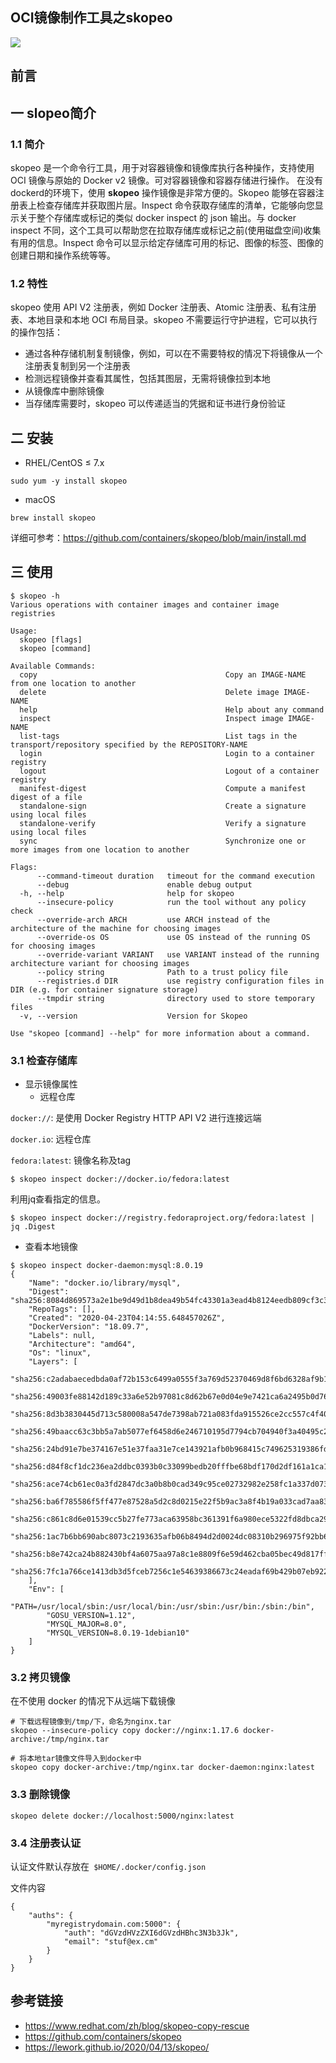 ## OCI镜像制作工具之skopeo

![](https://kaliarch-bucket-1251990360.cos.ap-beijing.myqcloud.com/blog_img/20220309231302.png)

## 前言



## 一 slopeo简介

### 1.1 简介

skopeo 是一个命令行工具，用于对容器镜像和镜像库执行各种操作，支持使用 OCI 镜像与原始的 Docker v2 镜像。可对容器镜像和容器存储进行操作。 在没有dockerd的环境下，使用 **skopeo** 操作镜像是非常方便的。Skopeo 能够在容器注册表上检查存储库并获取图片层。Inspect 命令获取存储库的清单，它能够向您显示关于整个存储库或标记的类似 docker inspect 的 json 输出。与 docker inspect 不同，这个工具可以帮助您在拉取存储库或标记之前(使用磁盘空间)收集有用的信息。Inspect 命令可以显示给定存储库可用的标记、图像的标签、图像的创建日期和操作系统等等。

### 1.2 特性

skopeo 使用 API V2 注册表，例如 Docker 注册表、Atomic 注册表、私有注册表、本地目录和本地 OCI 布局目录。skopeo
不需要运行守护进程，它可以执行的操作包括：

- 通过各种存储机制复制镜像，例如，可以在不需要特权的情况下将镜像从一个注册表复制到另一个注册表
- 检测远程镜像并查看其属性，包括其图层，无需将镜像拉到本地
- 从镜像库中删除镜像
- 当存储库需要时，skopeo 可以传递适当的凭据和证书进行身份验证

## 二 安装

* RHEL/CentOS ≤ 7.x

```
sudo yum -y install skopeo
```

* macOS

```
brew install skopeo
```

详细可参考：https://github.com/containers/skopeo/blob/main/install.md

## 三 使用

```shell
$ skopeo -h
Various operations with container images and container image registries

Usage:
  skopeo [flags]
  skopeo [command]

Available Commands:
  copy                                          Copy an IMAGE-NAME from one location to another
  delete                                        Delete image IMAGE-NAME
  help                                          Help about any command
  inspect                                       Inspect image IMAGE-NAME
  list-tags                                     List tags in the transport/repository specified by the REPOSITORY-NAME
  login                                         Login to a container registry
  logout                                        Logout of a container registry
  manifest-digest                               Compute a manifest digest of a file
  standalone-sign                               Create a signature using local files
  standalone-verify                             Verify a signature using local files
  sync                                          Synchronize one or more images from one location to another

Flags:
      --command-timeout duration   timeout for the command execution
      --debug                      enable debug output
  -h, --help                       help for skopeo
      --insecure-policy            run the tool without any policy check
      --override-arch ARCH         use ARCH instead of the architecture of the machine for choosing images
      --override-os OS             use OS instead of the running OS for choosing images
      --override-variant VARIANT   use VARIANT instead of the running architecture variant for choosing images
      --policy string              Path to a trust policy file
      --registries.d DIR           use registry configuration files in DIR (e.g. for container signature storage)
      --tmpdir string              directory used to store temporary files
  -v, --version                    Version for Skopeo

Use "skopeo [command] --help" for more information about a command.
```

### 3.1 检查存储库

* 显示镜像属性
  * 远程仓库

`docker://`: 是使用 Docker Registry HTTP API V2 进行连接远端

`docker.io`: 远程仓库

`fedora:latest`: 镜像名称及tag

```shell
$ skopeo inspect docker://docker.io/fedora:latest
```

利用jq查看指定的信息。

```
$ skopeo inspect docker://registry.fedoraproject.org/fedora:latest | jq .Digest
```

* 查看本地镜像

```shell
$ skopeo inspect docker-daemon:mysql:8.0.19
{
    "Name": "docker.io/library/mysql",
    "Digest": "sha256:8084d869573a2e1be9d49d1b8dea49b54fc43301a3ead4b8124eedb809cf3c3f",
    "RepoTags": [],
    "Created": "2020-04-23T04:14:55.648457026Z",
    "DockerVersion": "18.09.7",
    "Labels": null,
    "Architecture": "amd64",
    "Os": "linux",
    "Layers": [
        "sha256:c2adabaecedbda0af72b153c6499a0555f3a769d52370469d8f6bd6328af9b13",
        "sha256:49003fe88142d189c33a6e52b97081c8d62b67e0d04e9e7421ca6a2495b0d766",
        "sha256:8d3b3830445d713c580008a547de7398ab721a083fda915526ce2cc557c4f40a",
        "sha256:49baacc63c3bb5a7ab5077ef6458d6e246710195d7794cb704940f3a40495c23",
        "sha256:24bd91e7be374167e51e37faa31e7ce143921afb0b968415c749625319386fdb",
        "sha256:d84f8cf1dc236ea2ddbc0393b0c33099bedb20fffbe68bdf170d2df161a1ca16",
        "sha256:ace74cb61ec0a3fd2847dc3a0b8b0cad349c95ce02732982e258fc1a337d073f",
        "sha256:ba6f785586f5ff477e87528a5d2c8d0215e22f5b9ac3a8f4b19a033cad7aa832",
        "sha256:c861c8d6e01539cc5b27fe773aca63958bc361391f6a980ece5322fd8dbca296",
        "sha256:1ac7b6bb690abc8073c2193635afb06b8494d2d0024dc08310b296975f92bb61",
        "sha256:b8e742ca24b882430bf4a6075aa97a8c1e8809f6e59d462cba05bec49d817ff3",
        "sha256:7fc1a766ce1413db3d5fceb7256c1e54639386673c24eadaf69b429b07eb9223"
    ],
    "Env": [
        "PATH=/usr/local/sbin:/usr/local/bin:/usr/sbin:/usr/bin:/sbin:/bin",
        "GOSU_VERSION=1.12",
        "MYSQL_MAJOR=8.0",
        "MYSQL_VERSION=8.0.19-1debian10"
    ]
}
```

### 3.2 拷贝镜像

在不使用 docker 的情况下从远端下载镜像

```shell
# 下载远程镜像到/tmp/下，命名为nginx.tar
skopeo --insecure-policy copy docker://nginx:1.17.6 docker-archive:/tmp/nginx.tar

# 将本地tar镜像文件导入到docker中
skopeo copy docker-archive:/tmp/nginx.tar docker-daemon:nginx:latest
```

### 3.3 删除镜像

```
skopeo delete docker://localhost:5000/nginx:latest
```

### 3.4 注册表认证

认证文件默认存放在` $HOME/.docker/config.json`

文件内容

```
{
	"auths": {
		"myregistrydomain.com:5000": {
			"auth": "dGVzdHVzZXI6dGVzdHBhc3N3b3Jk",
			"email": "stuf@ex.cm"
		}
	}
}
```

## 参考链接

* https://www.redhat.com/zh/blog/skopeo-copy-rescue
* https://github.com/containers/skopeo
* https://lework.github.io/2020/04/13/skopeo/